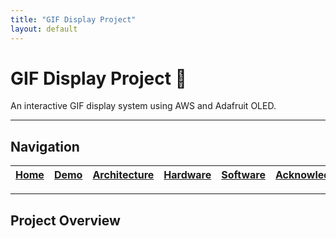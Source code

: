 ```yaml
---
title: "GIF Display Project"
layout: default
---
```


# GIF Display Project 🎥

An interactive GIF display system using AWS and Adafruit OLED.

---

## **Navigation**
| [Home](index.md) | [Demo](demo.md) | [Architecture](architecture.md) | [Hardware](hardware.md) | [Software](software.md) | [Acknowledgements](acknowledgements.md) |
|-----------------|----------------|----------------|----------------|----------------|----------------|

---

## **Project Overview**
